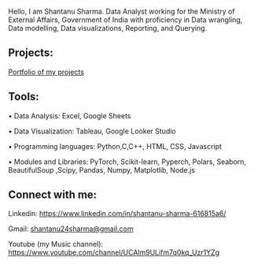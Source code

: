 Hello, I am Shantanu Sharma. Data Analyst working for the Ministry of External Affairs, Government of India with proficiency in Data wrangling, Data modelling, Data visualizations, Reporting, and Querying.

## Projects:

[Portfolio of my projects](https://github.com/shantanu2693/Portfolio-Shantanu)

## Tools:

•	Data Analysis: Excel, Google Sheets

•	Data Visualization: Tableau, Google Looker Studio

•	Programming languages: Python,C,C++, HTML, CSS, Javascript

•	Modules and Libraries: PyTorch, Scikit-learn, Pyperch, Polars, Seaborn, BeautifulSoup ,Scipy, Pandas, Numpy, Matplotlib, Node.js

## Connect with me:

Linkedin: https://www.linkedin.com/in/shantanu-sharma-616815a6/
 
Gmail: shantanu24sharma@gmail.com

Youtube (my Music channel): https://www.youtube.com/channel/UCAlm9ULifm7q0kq_Uzr1YZg


